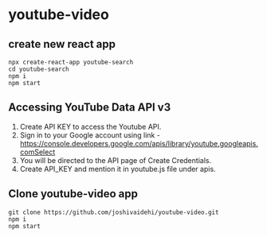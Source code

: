 # youtube-video

create new react app
---------
```
npx create-react-app youtube-search
cd youtube-search
npm i
npm start
```

Accessing YouTube Data API v3
---------
1. Create API KEY to access the Youtube API. 
2. Sign in to your Google account using link - https://console.developers.google.com/apis/library/youtube.googleapis.comSelect 
3. You will be directed to the API page of Create Credentials.
4. Create API_KEY and mention it in youtube.js file under apis.

Clone youtube-video app
---------
```
git clone https://github.com/joshivaidehi/youtube-video.git
npm i
npm start



